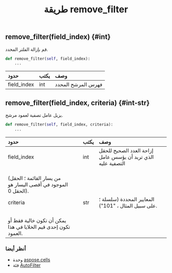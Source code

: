 ﻿---
title: طريقة remove_filter
second_title: Aspose.Cells for Python via .NET API المراجع
description:
type: docs
weight: 160
url: /ar/python-net/aspose.cells/autofilter/remove_filter/
is_root: false
---
##  remove_filter(field_index) {#int}
قم بإزالة الفلتر المحدد.



```python
def remove_filter(self, field_index):
    ...
```


| حدود| يكتب| وصف|
| :- | :- | :- |
| field_index | int | فهرس المرشح المحدد|


##  remove_filter(field_index, criteria) {#int-str}
يزيل عامل تصفية لعمود مرشح.



```python
def remove_filter(self, field_index, criteria):
    ...
```


| حدود| يكتب| وصف|
| :- | :- | :- |
| field_index | int | إزاحة العدد الصحيح للحقل الذي تريد أن يؤسس عامل التصفية عليه<br/> (من يسار القائمة ؛ الحقل الموجود في أقصى اليسار هو الحقل 0).|
| criteria | str | المعايير المحددة (سلسلة ؛ على سبيل المثال ، "101").<br/> يمكن أن تكون خالية فقط أو تكون إحدى قيم الخلايا في هذا العمود.|



###  أنظر أيضا
* وحدة [aspose.cells](../../)
* فئة [AutoFilter](/cells/ar/python-net/aspose.cells/autofilter)
